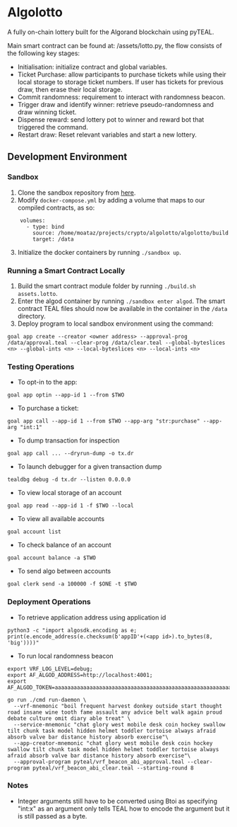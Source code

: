 # Algolotto
A fully on-chain lottery built for the Algorand blockchain using pyTEAL.

Main smart contract can be found at: /assets/lotto.py, the flow consists of the following key stages:

* Initialisation: initialize contract and global variables.
* Ticket Purchase: allow participants to purchase tickets while using their local storage to storage ticket numbers. If user has tickets for previous draw, then erase their local storage.
* Commit randomness: requirement to interact with randomness beacon.
* Trigger draw and identify winner: retrieve pseudo-randomness and draw winning ticket.
* Dispense reward: send lottery pot to winner and reward bot that triggered the command.
* Restart draw: Reset relevant variables and start a new lottery.

## Development Environment

### Sandbox
1. Clone the sandbox repository from [here](https://github.com/algorand/sandbox).
2. Modify `docker-compose.yml` by adding a volume that maps to our compiled contracts, as so:
```
    volumes:
      - type: bind
        source: /home/moataz/projects/crypto/algolotto/algolotto/build
        target: /data
```
3. Initialize the docker containers by running `./sandbox up`.

### Running a Smart Contract Locally
1. Build the smart contract module folder by running `./build.sh assets.lotto`.
2. Enter the algod container by running `./sandbox enter algod`. The smart contract TEAL files should now be available in the container in the `/data` directory.
3. Deploy program to local sandbox environment using the command:
```
goal app create --creator <owner address> --approval-prog /data/approval.teal --clear-prog /data/clear.teal --global-byteslices <n> --global-ints <n> --local-byteslices <n> --local-ints <n>
```

### Testing Operations
* To opt-in to the app:
```
goal app optin --app-id 1 --from $TWO 
```
* To purchase a ticket:
```
goal app call --app-id 1 --from $TWO --app-arg "str:purchase" --app-arg "int:1"
```
* To dump transaction for inspection
```
goal app call ... --dryrun-dump -o tx.dr
```
* To launch debugger for a given transaction dump
```
tealdbg debug -d tx.dr --listen 0.0.0.0
```
* To view local storage of an account
```
goal app read --app-id 1 -f $TWO --local
```
* To view all available accounts
```
goal account list
```
* To check balance of an account
```
goal account balance -a $TWO
```
* To send algo between accounts
```
goal clerk send -a 100000 -f $ONE -t $TWO
```

### Deployment Operations
* To retrieve application address using application id
```
python3 -c "import algosdk.encoding as e; print(e.encode_address(e.checksum(b'appID'+(<app id>).to_bytes(8, 'big'))))"
```

* To run local randomness beacon
```
export VRF_LOG_LEVEL=debug;
export AF_ALGOD_ADDRESS=http://localhost:4001;
export AF_ALGOD_TOKEN=aaaaaaaaaaaaaaaaaaaaaaaaaaaaaaaaaaaaaaaaaaaaaaaaaaaaaaaaaaaaaaaa;

go run ./cmd run-daemon \
  --vrf-mnemonic "boil frequent harvest donkey outside start thought road insane wine tooth fame assault any advice belt walk again proud debate culture omit diary able treat" \
  --service-mnemonic "chat glory west mobile desk coin hockey swallow tilt chunk task model hidden helmet toddler tortoise always afraid absorb valve bar distance history absorb exercise"\
  --app-creator-mnemonic "chat glory west mobile desk coin hockey swallow tilt chunk task model hidden helmet toddler tortoise always afraid absorb valve bar distance history absorb exercise"\
  --approval-program pyteal/vrf_beacon_abi_approval.teal --clear-program pyteal/vrf_beacon_abi_clear.teal --starting-round 8
```

### Notes
* Integer arguments still have to be converted using Btoi as specifying "int:x" as an argument only tells TEAL how to encode the argument but it is still passed as a byte.
